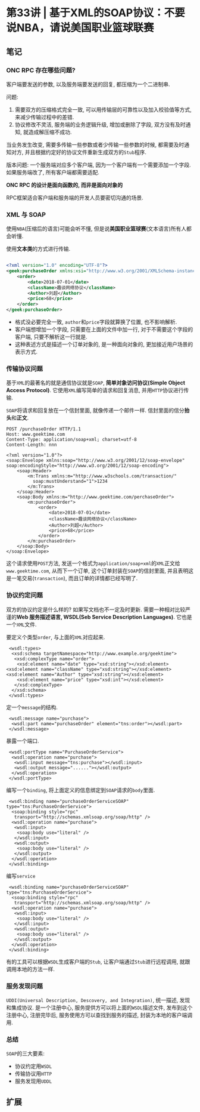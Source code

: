 # 第33讲 | 基于XML的SOAP协议：不要说NBA，请说美国职业篮球联赛

## 笔记

### ONC RPC 存在哪些问题?

客户端要发送的参数, 以及服务端要发送的回复, 都压缩为一个二进制串.

问题:

1. 需要双方的压缩格式完全一致, 可以用传输层的可靠性以及加入校验值等方式, 来减少传输过程中的差错.
2. 协议修改不灵活, 服务端的业务逻辑升级, 增加或删除了字段, 双方没有及时通知, 就造成解压缩不成功.

当业务发生改变, 需要多传输一些参数或者少传输一些参数的时候, 都需要及时通知对方, 并且根据约定好的协议文件重新生成双方的`Stub`程序.

版本问题: 一个服务端对应多个客户端, 因为一个客户端有一个需要添加一个字段. 如果服务端改了, 所有客户端都需要适配.

**ONC RPC 的设计是面向函数的, 而非是面向对象的**

RPC框架适合客户端和服务端的开发人员要密切沟通的场景.

### XML 与 SOAP

使用`NBA`(压缩后的语言)可能会听不懂, 但是说**美国职业篮球赛**(文本语言)所有人都会听懂.

使用**文本类**的方式进行传输.

```xml

<?xml version="1.0" encoding="UTF-8"?>
<geek:purchaseOrder xmlns:xsi="http://www.w3.org/2001/XMLSchema-instance" xmlns:geek="http://www.example.com/geek">
    <order>
        <date>2018-07-01</date>
        <className>趣谈网络协议</className>
        <Author>刘超</Author>
        <price>68</price>
    </order>
</geek:purchaseOrder>
```

* 格式没必要完全一致, `author`和`price`字段就算换了位置, 也不影响解析.
* 客户端想增加一个字段, 只需要在上面的文件中加一行, 对于不需要这个字段的客户端, 只要不解析这一行就是.
* 这种表述方式是描述一个订单对象的, 是一种面向对象的, 更加接近用户场景的表示方式.

### 传输协议问题

基于`XML`的最著名的就是通信协议就是`SOAP`, **简单对象访问协议(Simple Object Access Protocol)**. 它使用`XML`编写简单的请求和回复消息, 并用`HTTP`协议进行传输.

`SOAP`将请求和回复放在一个信封里面, 就像传递一个邮件一样. 信封里面的信分**抬头**和**正文**.

```
POST /purchaseOrder HTTP/1.1
Host: www.geektime.com
Content-Type: application/soap+xml; charset=utf-8
Content-Length: nnn
```

```
<?xml version="1.0"?>
<soap:Envelope xmlns:soap="http://www.w3.org/2001/12/soap-envelope"
soap:encodingStyle="http://www.w3.org/2001/12/soap-encoding">
    <soap:Header>
        <m:Trans xmlns:m="http://www.w3schools.com/transaction/"
          soap:mustUnderstand="1">1234
        </m:Trans>
    </soap:Header>
    <soap:Body xmlns:m="http://www.geektime.com/perchaseOrder">
        <m:purchaseOrder">
            <order>
                <date>2018-07-01</date>
                <className>趣谈网络协议</className>
                <Author>刘超</Author>
                <price>68</price>
            </order>
        </m:purchaseOrder>
    </soap:Body>
</soap:Envelope>
```

这个请求使用`POST`方法, 发送一个格式为`application/soap+xml`的`XML`正文给`www.geektime.com`, 从而下一个订单, 这个订单封装在`SOAP`的信封里面, 并且表明这是一笔交易(`transaction`), 而且订单的详情都已经写明了.

### 协议约定问题

双方的协议约定是什么样的? 如果写文档也不一定及时更新. 需要一种相对比较严谨的**Web 服务描述语言, WSDL(Seb Service Description Languages)**. 它也是一个`XML`文件.

要定义个类型`order`, 与上面的`XML`对应起来.

```
 <wsdl:types>
  <xsd:schema targetNamespace="http://www.example.org/geektime">
   <xsd:complexType name="order">
    <xsd:element name="date" type="xsd:string"></xsd:element>
<xsd:element name="className" type="xsd:string"></xsd:element>
<xsd:element name="Author" type="xsd:string"></xsd:element>
    <xsd:element name="price" type="xsd:int"></xsd:element>
   </xsd:complexType>
  </xsd:schema>
 </wsdl:types>
```

定一个`message`的结构.

```
 <wsdl:message name="purchase">
  <wsdl:part name="purchaseOrder" element="tns:order"></wsdl:part>
 </wsdl:message>
```

暴露一个端口.

```
 <wsdl:portType name="PurchaseOrderService">
  <wsdl:operation name="purchase">
   <wsdl:input message="tns:purchase"></wsdl:input>
   <wsdl:output message="......"></wsdl:output>
  </wsdl:operation>
 </wsdl:portType>
```

编写一个`binding`, 将上面定义的信息绑定到`SOAP`请求的`body`里面.

```
 <wsdl:binding name="purchaseOrderServiceSOAP" type="tns:PurchaseOrderService">
  <soap:binding style="rpc"
   transport="http://schemas.xmlsoap.org/soap/http" />
  <wsdl:operation name="purchase">
   <wsdl:input>
    <soap:body use="literal" />
   </wsdl:input>
   <wsdl:output>
    <soap:body use="literal" />
   </wsdl:output>
  </wsdl:operation>
 </wsdl:binding>
```

编写`service`

```
 <wsdl:binding name="purchaseOrderServiceSOAP" type="tns:PurchaseOrderService">
  <soap:binding style="rpc"
   transport="http://schemas.xmlsoap.org/soap/http" />
  <wsdl:operation name="purchase">
   <wsdl:input>
    <soap:body use="literal" />
   </wsdl:input>
   <wsdl:output>
    <soap:body use="literal" />
   </wsdl:output>
  </wsdl:operation>
 </wsdl:binding>
```

有的工具可以根据`WSDL`生成客户端的`Stub`, 让客户端通过`Stub`进行远程调用, 就跟调用本地的方法一样.

### 服务发现问题

`UDDI(Universal Description, Descovery, and Integration)`, 统一描述, 发现和集成协议. 是一个注册中心, 服务提供方可以将上面的`WSDL`描述文件, 发布到这个注册中心, 注册完毕后, 服务使用方可以查找到服务的描述, 封装为本地的客户端调用.

### 总结

`SOAP`的三大要素:

* 协议约定用`WSDL`
* 传输协议用`HTTP`
* 服务发现用`UDDL`

## 扩展